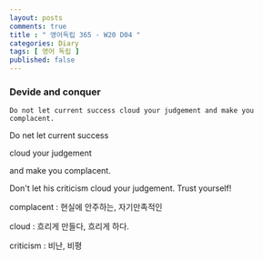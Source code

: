 ```yaml
---
layout: posts
comments: true
title : " 영어독립 365 - W20 D04 "
categories: Diary
tags: [ 영어 독립 ]
published: false
---
```


### Devide and conquer

```
Do not let current success cloud your judgement and make you complacent.
```

Do net let current success

cloud your judgement 

and make you complacent.

Don't let his criticism cloud your judgement. Trust yourself!

complacent
 : 현실에 안주하는, 자기만족적인

cloud
 : 흐리게 만들다, 흐리게 하다.

criticism
 : 비난, 비평